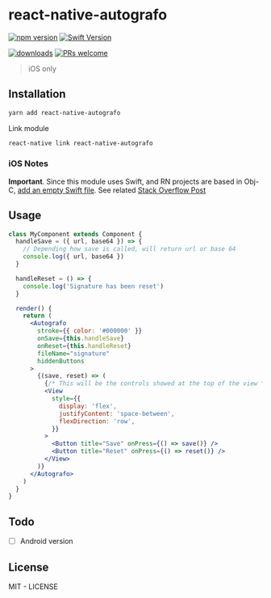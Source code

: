 # react-native-autografo

[![npm version](https://img.shields.io/npm/v/react-native-autografo.svg)](https://img.shields.io/npm/v/react-native-autografo.svg)
[![Swift Version](https://img.shields.io/badge/Swift-4.0.x-orange.svg)](https://swift.org)

[![downloads](https://img.shields.io/npm/dw/react-native-autografo.svg)](https://img.shields.io/npm/dw/react-native-autografo.svg)
[![PRs welcome](https://img.shields.io/badge/PRs-welcome-brightgreen.svg)](http://makeapullrequest.com)

> iOS only

## Installation

```bash
yarn add react-native-autografo
```

Link module

```bash
react-native link react-native-autografo
```

### iOS Notes

**Important**. Since this module uses Swift, and RN projects are based in Obj-C, <ins>add an empty Swift file</ins>. See related [Stack Overflow Post](https://stackoverflow.com/questions/50096025/it-gives-errors-when-using-swift-static-library-with-objective-c-project)

## Usage

```jsx
class MyComponent extends Component {
  handleSave = ({ url, base64 }) => {
    // Depending how save is called, will return url or base 64
    console.log({ url, base64 })
  }

  handleReset = () => {
    console.log('Signature has been reset')
  }

  render() {
    return (
      <Autografo
        stroke={{ color: '#000000' }}
        onSave={this.handleSave}
        onReset={this.handleReset}
        fileName="signature"
        hiddenButtons
      >
        {(save, reset) => (
          {/* This will be the controls showed at the top of the view */}
          <View
            style={{
              display: 'flex',
              justifyContent: 'space-between',
              flexDirection: 'row',
            }}
          >
            <Button title="Save" onPress={() => save()} />
            <Button title="Reset" onPress={() => reset()} />
          </View>
        )}
      </Autografo>
    )
  }
}
```

## Todo

- [ ] Android version

## License

MIT - LICENSE
